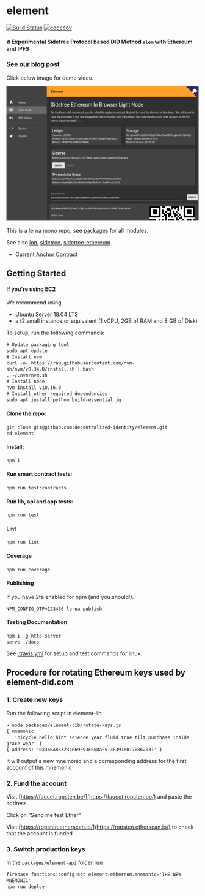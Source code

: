 # element

[![Build Status](https://travis-ci.org/decentralized-identity/element.svg?branch=master)](https://travis-ci.org/decentralized-identity/element) [![codecov](https://codecov.io/gh/decentralized-identity/element/branch/master/graph/badge.svg)](https://codecov.io/gh/decentralized-identity/element)

#### 🔥 Experimental Sidetree Protocol based DID Method `elem` with Ethereum and IPFS

### [See our blog post](https://medium.com/transmute-techtalk/introducing-element-328b4260e757)

Click below image for demo video.

[![Element Testnet Demo](./BrowserDemo.png)](https://www.youtube.com/watch?v=KY_dt2tKQxw)

This is a lerna mono repo, see [packages](./packages) for all modules.

See also [ion](https://github.com/decentralized-identity/ion), [sidetree](https://github.com/decentralized-identity/sidetree), [sidetree-ethereum](https://github.com/decentralized-identity/sidetree-ethereum).

- [Current Anchor Contract](https://ropsten.etherscan.io/address/0xD49Da2b7C0A15f6ac5A856f026D68A9B9848D96f)

## Getting Started

#### If you're using EC2

We recommend using

- Ubuntu Server 18.04 LTS
- a t2.small instance or equivalent (1 vCPU, 2GB of RAM and 8 GB of Disk)

To setup, run the following commands:

```
# Update packaging tool
sudo apt update
# Install nvm
curl -o- https://raw.githubusercontent.com/nvm-sh/nvm/v0.34.0/install.sh | bash
. ~/.nvm/nvm.sh
# Install node
nvm install v10.16.0
# Install other required dependencies
sudo apt install python build-essential jq
```

#### Clone the repo:

```
git clone git@github.com:decentralized-identity/element.git
cd element
```

#### Install:

```
npm i
```

#### Run smart contract tests:

```
npm run test:contracts
```

#### Run lib, api and app tests:

```
npm run test
```

#### Lint

```
npm run lint
```

#### Coverage

```
npm run coverage
```

#### Publishing

If you have 2fa enabled for npm (and you should!).

```
NPM_CONFIG_OTP=123456 lerna publish
```

#### Testing Documentation

```
npm i -g http-server
serve ./docs
```

See [.travis.yml](./.travis.yml) for setup and test commands for linux.

## Procedure for rotating Ethereum keys used by element-did.com

### 1. Create new keys

Run the following script in element-lib

```
➜ node packages/element-lib/rotate-keys.js
{ mnemonic:
   'bicycle hello hint science year fluid true tilt purchase inside grace wear' }
{ address: '0x36BA853234E69F93F65DaF51383916017B862031' }

```

It will output a new mnemonic and a corresponding address for the first account of this mnemonic

### 2. Fund the account

Visit [https://faucet.ropsten.be/](https://faucet.ropsten.be/) and paste the address.

Click on "Send me test Ether"

Visit [https://ropsten.etherscan.io/](https://ropsten.etherscan.io/) to check that the account is funded

### 3. Switch production keys

In the `packages/element-api` folder run

```
firebase functions:config:set element.ethereum.mnemonic='THE NEW MNEMONIC'
npm run deploy
```
